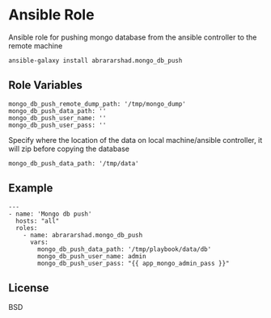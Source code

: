 Ansible Role
=========

Ansible role for pushing mongo database from the ansible controller to the remote machine
```
ansible-galaxy install abrararshad.mongo_db_push
```

Role Variables
--------------

```
mongo_db_push_remote_dump_path: '/tmp/mongo_dump'
mongo_db_push_data_path: ''
mongo_db_push_user_name: ''
mongo_db_push_user_pass: ''
```

Specify where the location of the data on local machine/ansible controller, it will zip before copying the database

```
mongo_db_push_data_path: '/tmp/data'
```

Example
----------------

```
---
- name: 'Mongo db push'
  hosts: "all"
  roles:
    - name: abrararshad.mongo_db_push
      vars:
        mongo_db_push_data_path: '/tmp/playbook/data/db'
        mongo_db_push_user_name: admin
        mongo_db_push_user_pass: "{{ app_mongo_admin_pass }}"

```

License
-------

BSD
